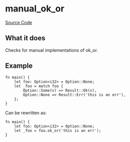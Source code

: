 # manual_ok_or

[Source Code](https://github.com/software-mansion/cairo-lint/tree/main/crates/cairo-lint-core/src/lints/manual/manual_ok_or.rs#L51)

## What it does

Checks for manual implementations of ok_or.

## Example

```cairo
fn main() {
    let foo: Option<i32> = Option::None;
    let _foo = match foo {
        Option::Some(v) => Result::Ok(v),
        Option::None => Result::Err('this is an err'),
    };
}
```

Can be rewritten as:

```cairo
fn main() {
    let foo: Option<i32> = Option::None;
    let _foo = foo.ok_or('this is an err');
}
```
